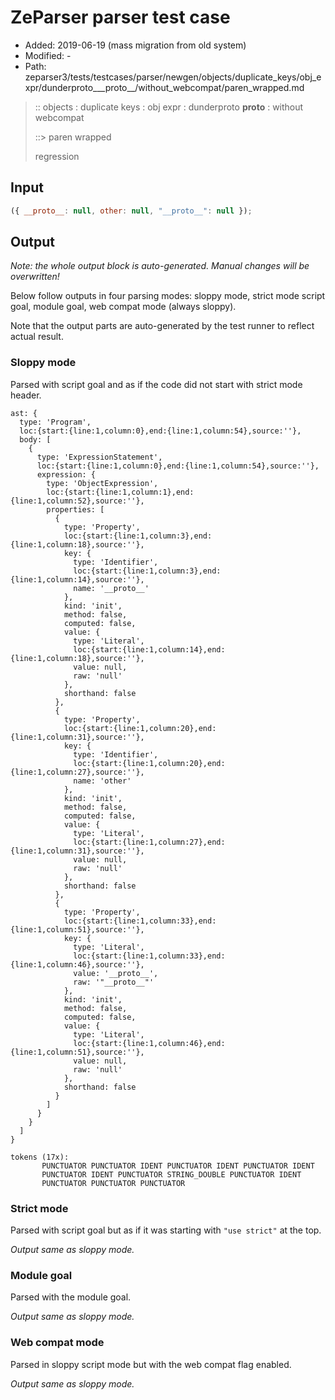 # ZeParser parser test case

- Added: 2019-06-19 (mass migration from old system)
- Modified: -
- Path: zeparser3/tests/testcases/parser/newgen/objects/duplicate_keys/obj_expr/dunderproto___proto__/without_webcompat/paren_wrapped.md

> :: objects : duplicate keys : obj expr : dunderproto __proto__ : without webcompat
>
> ::> paren wrapped
>
> regression

## Input

`````js
({ __proto__: null, other: null, "__proto__": null });
`````

## Output

_Note: the whole output block is auto-generated. Manual changes will be overwritten!_

Below follow outputs in four parsing modes: sloppy mode, strict mode script goal, module goal, web compat mode (always sloppy).

Note that the output parts are auto-generated by the test runner to reflect actual result.

### Sloppy mode

Parsed with script goal and as if the code did not start with strict mode header.

`````
ast: {
  type: 'Program',
  loc:{start:{line:1,column:0},end:{line:1,column:54},source:''},
  body: [
    {
      type: 'ExpressionStatement',
      loc:{start:{line:1,column:0},end:{line:1,column:54},source:''},
      expression: {
        type: 'ObjectExpression',
        loc:{start:{line:1,column:1},end:{line:1,column:52},source:''},
        properties: [
          {
            type: 'Property',
            loc:{start:{line:1,column:3},end:{line:1,column:18},source:''},
            key: {
              type: 'Identifier',
              loc:{start:{line:1,column:3},end:{line:1,column:14},source:''},
              name: '__proto__'
            },
            kind: 'init',
            method: false,
            computed: false,
            value: {
              type: 'Literal',
              loc:{start:{line:1,column:14},end:{line:1,column:18},source:''},
              value: null,
              raw: 'null'
            },
            shorthand: false
          },
          {
            type: 'Property',
            loc:{start:{line:1,column:20},end:{line:1,column:31},source:''},
            key: {
              type: 'Identifier',
              loc:{start:{line:1,column:20},end:{line:1,column:27},source:''},
              name: 'other'
            },
            kind: 'init',
            method: false,
            computed: false,
            value: {
              type: 'Literal',
              loc:{start:{line:1,column:27},end:{line:1,column:31},source:''},
              value: null,
              raw: 'null'
            },
            shorthand: false
          },
          {
            type: 'Property',
            loc:{start:{line:1,column:33},end:{line:1,column:51},source:''},
            key: {
              type: 'Literal',
              loc:{start:{line:1,column:33},end:{line:1,column:46},source:''},
              value: '__proto__',
              raw: '"__proto__"'
            },
            kind: 'init',
            method: false,
            computed: false,
            value: {
              type: 'Literal',
              loc:{start:{line:1,column:46},end:{line:1,column:51},source:''},
              value: null,
              raw: 'null'
            },
            shorthand: false
          }
        ]
      }
    }
  ]
}

tokens (17x):
       PUNCTUATOR PUNCTUATOR IDENT PUNCTUATOR IDENT PUNCTUATOR IDENT
       PUNCTUATOR IDENT PUNCTUATOR STRING_DOUBLE PUNCTUATOR IDENT
       PUNCTUATOR PUNCTUATOR PUNCTUATOR
`````

### Strict mode

Parsed with script goal but as if it was starting with `"use strict"` at the top.

_Output same as sloppy mode._

### Module goal

Parsed with the module goal.

_Output same as sloppy mode._

### Web compat mode

Parsed in sloppy script mode but with the web compat flag enabled.

_Output same as sloppy mode._
